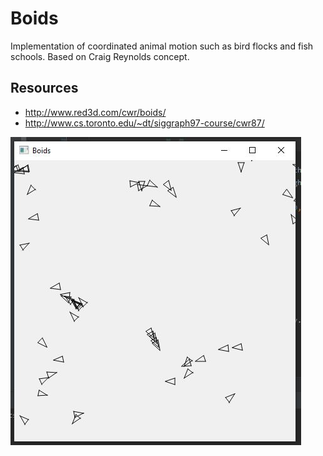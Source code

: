 # Boids

Implementation of coordinated animal motion such as bird flocks and fish schools.
Based on Craig Reynolds concept.

## Resources

* http://www.red3d.com/cwr/boids/
* http://www.cs.toronto.edu/~dt/siggraph97-course/cwr87/
 
![alt text](images/boids.jpg "boids")